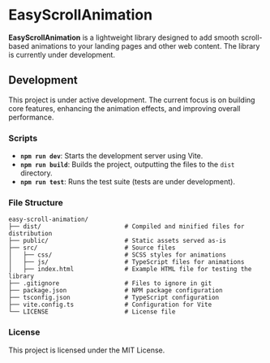 # EasyScrollAnimation

**EasyScrollAnimation** is a lightweight library designed to add smooth scroll-based animations to your landing pages and other web content. The library is currently under development.

## Development

This project is under active development. The current focus is on building core features, enhancing the animation effects, and improving overall performance.

### Scripts

- **`npm run dev`**: Starts the development server using Vite.
- **`npm run build`**: Builds the project, outputting the files to the `dist` directory.
- **`npm run test`**: Runs the test suite (tests are under development).

### File Structure

```plaintext
easy-scroll-animation/
├── dist/                       # Compiled and minified files for distribution
├── public/                     # Static assets served as-is
├── src/                        # Source files
│   ├── css/                    # SCSS styles for animations
│   ├── js/                     # TypeScript files for animations
│   ├── index.html              # Example HTML file for testing the library
├── .gitignore                  # Files to ignore in git
├── package.json                # NPM package configuration
├── tsconfig.json               # TypeScript configuration
├── vite.config.ts              # Configuration for Vite
└── LICENSE                     # License file
```

### License

This project is licensed under the MIT License.
